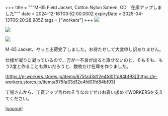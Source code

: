 +++
title = """M-65 Field Jacket, Cotton Nylon Sateen, OD　在庫アップしました"""
date = 2024-12-16T03:52:00.000Z
expiryDate = 2025-04-13T06:20:28.985Z
tags = ["workers"]
+++
[![](https://blogger.googleusercontent.com/img/b/R29vZ2xl/AVvXsEjGh3rlcXt0NK5geEq_EsaciaKAiWrvO4DXvc7sQcuM81hBtQ2B6Z7KjQEXMcaUXVefKPcTC6gP8frgy7VchWCgDP5dSX_M1FZCSAIeRo6d6B0AJv48_C6uT_Qi9ntIdlTiKT6HCNz_yz3ntsGBsCclEJIhLY2UTvyW2FB7ob-gMw3fEw1Zzrp5lXkRtMQ/s320/i1-3.jpg)](https://blogger.googleusercontent.com/img/b/R29vZ2xl/AVvXsEjGh3rlcXt0NK5geEq_EsaciaKAiWrvO4DXvc7sQcuM81hBtQ2B6Z7KjQEXMcaUXVefKPcTC6gP8frgy7VchWCgDP5dSX_M1FZCSAIeRo6d6B0AJv48_C6uT_Qi9ntIdlTiKT6HCNz_yz3ntsGBsCclEJIhLY2UTvyW2FB7ob-gMw3fEw1Zzrp5lXkRtMQ/s1050/i1-3.jpg)

  

[![](https://blogger.googleusercontent.com/img/b/R29vZ2xl/AVvXsEh7cT4i8NMdK7l8zwGpOsMQ7haLHvysbScnWgIrfmula6RC1GO_q5WH8iJse8qBECDblCTStQnzKCSxdyPpMYf0gYsWy7k7BGBF1EbingxNGVhYMv4cSzn-9ILf9J-mmsKbKE3ztOyqFrjhu-K-nRn0P-pmXtZ29VzWLNYQ88C5N2wZLrKEJP1-k-i5Q8E/s320/i1-2.jpg)](https://blogger.googleusercontent.com/img/b/R29vZ2xl/AVvXsEh7cT4i8NMdK7l8zwGpOsMQ7haLHvysbScnWgIrfmula6RC1GO_q5WH8iJse8qBECDblCTStQnzKCSxdyPpMYf0gYsWy7k7BGBF1EbingxNGVhYMv4cSzn-9ILf9J-mmsKbKE3ztOyqFrjhu-K-nRn0P-pmXtZ29VzWLNYQ88C5N2wZLrKEJP1-k-i5Q8E/s1050/i1-2.jpg)

  

[![](https://blogger.googleusercontent.com/img/b/R29vZ2xl/AVvXsEheMZlPSkL4p6BaYDdN_NCJawV9X-9NGI1RoOmX-RSOvzCvqZj0jfM1DbG5k1cbtVajV8ItcHo59-tvJUDvnlaF7SPCXlqRCsLxFQgP2kPiVXuoYqQhPiW30Tszc73ayzqfZGYmByulDxIHQkiA_pBWomsX5RuzPdVUsB0PS4J7eBu1UnFoRBNF6gti-Xo/s320/i1-1.jpg)](https://blogger.googleusercontent.com/img/b/R29vZ2xl/AVvXsEheMZlPSkL4p6BaYDdN_NCJawV9X-9NGI1RoOmX-RSOvzCvqZj0jfM1DbG5k1cbtVajV8ItcHo59-tvJUDvnlaF7SPCXlqRCsLxFQgP2kPiVXuoYqQhPiW30Tszc73ayzqfZGYmByulDxIHQkiA_pBWomsX5RuzPdVUsB0PS4J7eBu1UnFoRBNF6gti-Xo/s1050/i1-1.jpg)

  

M-65 Jacket、やっと出荷完了しました。お待たせして大変申し訳ありません。

仕様が凝りに凝っているので、万が一不良が出ると直せないのと、そもそも、もう2度と作ることも無いだろうと、数枚だけ在庫を作りました。

[https://e-workers.stores.jp/items/675fa33d12e4fd01fd84bf93](https://e-workers.stores.jp/items/675fa33d12e4fd01fd84bf93)

工場さんから、工賃アップ言われそうなのでぜひお買い求めでWORKERSを支えてください。

[[source]](https://eworkers.blogspot.com/2024/12/m-65-field-jacket-cotton-nylon-sateen-od.html)
